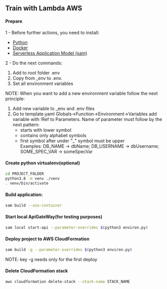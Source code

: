 ## Train with Lambda AWS

#### Prepare
1 - Before further actions, you need to install:
* [Python](https://www.python.org/downloads/)
* [Docker](https://docs.docker.com/get-docker/)
* [Serverless Application Model (sam)](https://docs.aws.amazon.com/serverless-application-model/latest/developerguide/serverless-sam-cli-install.html)

2 - Do the next commands:
 1. Add to root folder .env
 2. Copy from _env to .env.
 3. Set all environment variables

NOTE: When you want to add a new environment variable follow the next principle:
 1. Add new variable to _env and .env files
 2. Go to template.yaml Globals->Function->Environment->Variables
    add variable with !Ref to Parameters. Name of parameter must
    follow by the next pattern:
    * starts with lower symbol
    * contains only alphabet symbols
    * first symbol after under "_" symbol must be upper     
    Examples: DB_NAME -> dbName; DB_USERNAME -> dbUsername; SOME_SPEC_VAR -> someSpecVar

#### Create python virtualenv(optional)
```bash
cd PROJECT_FOLDER
python3.8 -m venv ./venv
. venv/bin/activate
```

#### Build application:
```bash
sam build --use-container
```

#### Start local ApiGateWay(for testing purposes)
```bash
sam local start-api --parameter-overrides $(python3 environ.py)
```

#### Deploy project to AWS CloudFormation
```bash
sam build -g --parameter-overrides $(python3 environ.py) 
```
NOTE: key -g needs only for the first deploy

#### Delete CloudFormation stack
```bash
aws cloudformation delete-stack --stack-name STACK_NAME
```